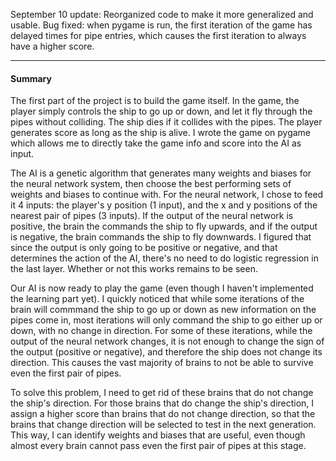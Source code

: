 September 10 update:
Reorganized code to make it more generalized and usable.
Bug fixed: when pygame is run, the first iteration of the game has delayed times for pipe entries, which causes the first iteration to always have a higher score.

________
#### Summary

The first part of the project is to build the game itself. In the game, the player simply controls the ship to go up or down, and let it fly through the pipes without colliding. The ship dies if it collides with the pipes. The player generates score as long as the ship is alive. I wrote the game on pygame which allows me to directly take the game info and score into the AI as input.

The AI is a genetic algorithm that generates many weights and biases for the neural network system, then choose the best performing sets of weights and biases to continue with. For the neural network, I chose to feed it 4 inputs: the player's y position (1 input), and the x and y positions of the nearest pair of pipes (3 inputs). If the output of the neural network is positive, the brain the commands the ship to fly upwards, and if the output is negative, the brain commands the ship to fly downwards. I figured that since the output is only going to be positive or negative, and that determines the action of the AI, there's no need to do logistic regression in the last layer. Whether or not this works remains to be seen.

Our AI is now ready to play the game (even though I haven't implemented the learning part yet). I quickly noticed that while some iterations of the brain will commmand the ship to go up or down as new information on the pipes come in, most iterations will only command the ship to go either up or down, with no change in direction. For some of these iterations, while the output of the neural network changes, it is not enough to change the sign of the output (positive or negative), and therefore the ship does not change its direction. This causes the vast majority of brains to not be able to survive even the first pair of pipes.

To solve this problem, I need to get rid of these brains that do not change the ship's direction. For those brains that do change the ship's direction, I assign a higher score than brains that do not change direction, so that the brains that change direction will be selected to test in the next generation. This way, I can identify weights and biases that are useful, even though almost every brain cannot pass even the first pair of pipes at this stage.